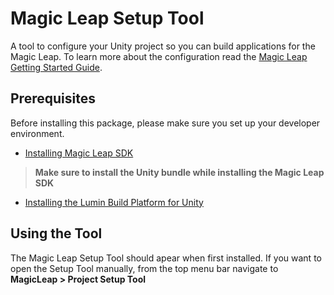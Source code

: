 
# Magic Leap Setup Tool
A tool to configure your Unity project so you can build applications for the Magic Leap. To learn more about the configuration read the [Magic Leap Getting Started Guide](https://developer.magicleap.com/en-us/learn/guides/get-started-developing-in-unity).


## Prerequisites

Before installing this package, please make sure you set up your developer environment.  

- [Installing Magic Leap SDK](https://developer.magicleap.com/en-us/learn/guides/develop-setup)
> **Make sure to install the Unity bundle while installing the Magic Leap SDK**
- [Installing the Lumin Build Platform for Unity](https://developer.magicleap.com/en-us/learn/guides/get-started-developing-in-unity#install-unity-editor)


## Using the Tool

The Magic Leap Setup Tool should apear when first installed. If you want to open the Setup Tool manually, from the top menu bar navigate to **MagicLeap > Project Setup Tool** 
